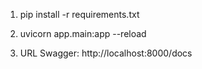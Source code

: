 1. pip install -r requirements.txt

2. uvicorn app.main:app --reload

3. URL Swagger: http://localhost:8000/docs